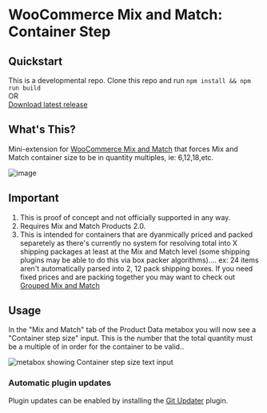 # WooCommerce Mix and Match: Container Step

## Quickstart

This is a developmental repo. Clone this repo and run `npm install && npm run build`   
OR    
[Download latest release](https://github.com/kathyisawesome/wc-mnm-container-step/releases/latest) 

## What's This?

Mini-extension for [WooCommerce Mix and Match](https://woocommerce.com/products/woocommerce-mix-and-match-products) that forces Mix and Match container size to be in quantity multiples, ie: 6,12,18,etc. 

![image](https://user-images.githubusercontent.com/507025/80157388-5155aa00-8583-11ea-9050-d3ddead27af5.png)

## Important

1. This is proof of concept and not officially supported in any way.
2. Requires Mix and Match Products 2.0.
3. This is intended for containers that are dyanmically priced and packed separetely as there's currently no system for resolving total into X shipping packages at least at the Mix and Match level (some shipping plugins may be able to do this via box packer algorithms).... ex: 24 items aren't automatically parsed into 2, 12 pack shipping boxes. If you need fixed prices and are packing together you may want to check out [Grouped Mix and Match](https://github.com/kathyisawesome/wc-mnm-grouped)

## Usage

In the "Mix and Match" tab of the Product Data metabox you will now see a "Container step size" input. This is the number that the total quantity must be a multiple of in order for the container to be valid..

![metabox showing Container step size text input](https://user-images.githubusercontent.com/507025/80157273-08055a80-8583-11ea-95b7-29dcc757accd.png)

### Automatic plugin updates

Plugin updates can be enabled by installing the [Git Updater](https://git-updater.com/) plugin.